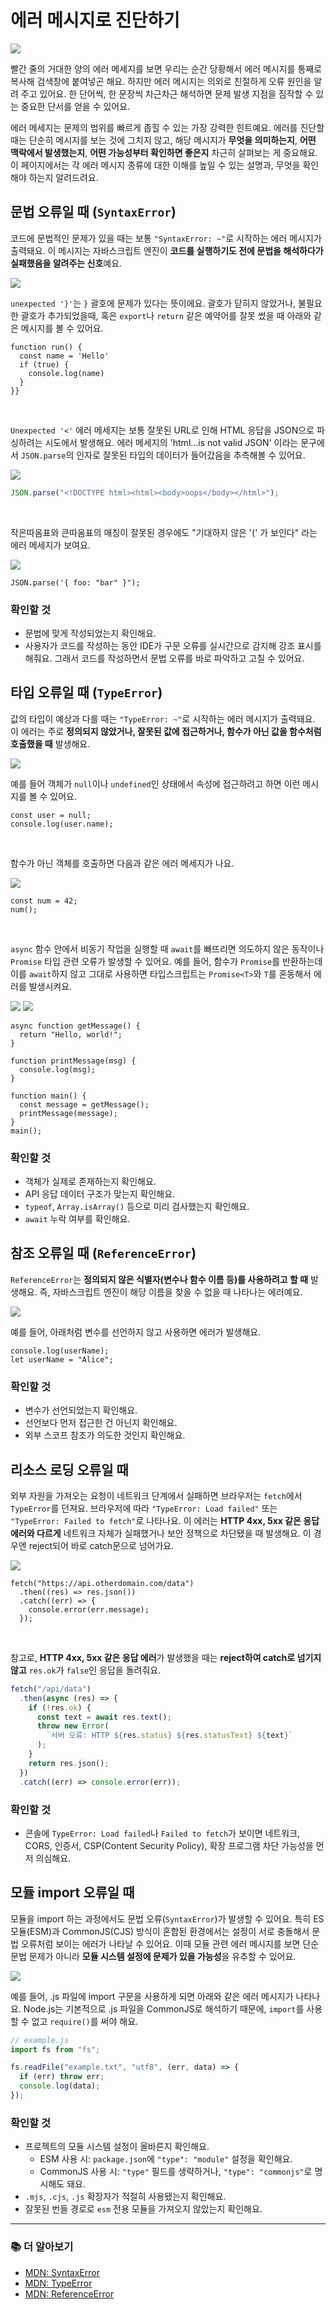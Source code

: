 # 에러 메시지로 진단하기

![](../../images/diagnose/error-messages.png)

빨간 줄의 거대한 양의 에러 메세지를 보면 우리는 순간 당황해서 에러 메시지를 통째로 복사해 검색창에 붙여넣곤 해요. 하지만 에러 메시지는 의외로 친절하게 오류 원인을 알려 주고 있어요. 한 단어씩, 한 문장씩 차근차근 해석하면 문제 발생 지점을 짐작할 수 있는 중요한 단서를 얻을 수 있어요.

에러 메세지는 문제의 범위를 빠르게 좁힐 수 있는 가장 강력한 힌트예요. 에러를 진단할 때는 단순히 메시지를 보는 것에 그치지 않고, 해당 메시지가 **무엇을 의미하는지**, **어떤 맥락에서 발생했는지**, **어떤 가능성부터 확인하면 좋은지** 차근히 살펴보는 게 중요해요. 이 페이지에서는 각 에러 메시지 종류에 대한 이해를 높일 수 있는 설명과, 무엇을 확인해야 하는지 알려드려요.

## 문법 오류일 때 (`SyntaxError`)

코드에 문법적인 문제가 있을 때는 보통 `"SyntaxError: ~"`로 시작하는 에러 메시지가 출력돼요. 이 메시지는 자바스크립트 엔진이 **코드를 실행하기도 전에 문법을 해석하다가 실패했음을 알려주는 신호**예요.

![](../../images/diagnose/error-syntax-1.png)

`unexpected '}'`는 `}` 괄호에 문제가 있다는 뜻이에요. 괄호가 닫히지 않았거나, 불필요한 괄호가 추가되었을때, 혹은 `export`나 `return` 같은 예약어를 잘못 썼을 때 아래와 같은 메시지를 볼 수 있어요.

```tsx 6
function run() {
  const name = 'Hello'
  if (true) {
    console.log(name)
  }
}}
```

<br>

`Unexpected '<'` 에러 메세지는 보통 잘못된 URL로 인해 HTML 응답을 JSON으로 파싱하려는 시도에서 발생해요. 에러 메세지의 'html...is not valid JSON' 이라는 문구에서 `JSON.parse`의 인자로 잘못된 타입의 데이터가 들어갔음을 추측해볼 수 있어요.

![](../../images/diagnose/error-syntax-2.png)

```js
JSON.parse("<!DOCTYPE html><html><body>oops</body></html>");
```

<br/>

작은따옴표와 큰따옴표의 매칭이 잘못된 경우에도 "기대하지 않은 '(' 가 보인다" 라는 에러 메세지가 보여요.

![](../../images/diagnose/error-syntax-3.png)

```tsx
JSON.parse('{ foo: "bar" }");
```

### 확인할 것

- 문법에 맞게 작성되었는지 확인해요.
- 사용자가 코드를 작성하는 동안 IDE가 구문 오류를 실시간으로 감지해 강조 표시를 해줘요. 그래서 코드를 작성하면서 문법 오류를 바로 파악하고 고칠 수 있어요.

## 타입 오류일 때 (`TypeError`)

값의 타입이 예상과 다를 때는 `"TypeError: ~"`로 시작하는 에러 메시지가 출력돼요. 이 에러는 주로 **정의되지 않았거나, 잘못된 값에 접근하거나, 함수가 아닌 값을 함수처럼 호출했을 때** 발생해요.

![](../../images/diagnose/error-syntax-4.png)

예를 들어 객체가 `null`이나 `undefined`인 상태에서 속성에 접근하려고 하면 이런 메시지를 볼 수 있어요.

```tsx 2
const user = null;
console.log(user.name);
```

<br/>

함수가 아닌 객체를 호출하면 다음과 같은 에러 메세지가 나요.

![](../../images/diagnose/error-syntax-5.png)

```tsx 2
const num = 42;
num();
```

<br/>

`async` 함수 안에서 비동기 작업을 실행할 때 `await`를 빠뜨리면 의도하지 않은 동작이나 `Promise` 타입 관련 오류가 발생할 수 있어요. 예를 들어, 함수가 `Promise`를 반환하는데 이를 `await`하지 않고 그대로 사용하면 타입스크립트는 `Promise<T>`와 `T`를 혼동해서 에러를 발생시켜요.

![](../../images/diagnose/error-syntax-6.png)
![](../../images/diagnose/error-syntax-6-2.png)

```tsx 10
async function getMessage() {
  return "Hello, world!";
}

function printMessage(msg) {
  console.log(msg);
}

function main() {
  const message = getMessage();
  printMessage(message);
}
main();
```

### 확인할 것

- 객체가 실제로 존재하는지 확인해요.
- API 응답 데이터 구조가 맞는지 확인해요.
- `typeof`, `Array.isArray()` 등으로 미리 검사했는지 확인해요.
- `await` 누락 여부를 확인해요.

## 참조 오류일 때 (`ReferenceError`)

`ReferenceError`는 **정의되지 않은 식별자(변수나 함수 이름 등)를 사용하려고 할 때** 발생해요. 즉, 자바스크립트 엔진이 해당 이름을 찾을 수 없을 때 나타나는 에러예요.

![](../../images/diagnose/error-syntax-7.png)

예를 들어, 아래처럼 변수를 선언하지 않고 사용하면 에러가 발생해요.

```tsx 1
console.log(userName);
let userName = "Alice";
```

### 확인할 것

- 변수가 선언되었는지 확인해요.
- 선언보다 먼저 접근한 건 아닌지 확인해요.
- 외부 스코프 참조가 의도한 것인지 확인해요.

## 리소스 로딩 오류일 때

외부 자원을 가져오는 요청이 네트워크 단계에서 실패하면 브라우저는 `fetch`에서 `TypeError`를 던져요. 브라우저에 따라 `"TypeError: Load failed"` 또는 `"TypeError: Failed to fetch"`로 나타나요. 이 에러는 **HTTP 4xx, 5xx 같은 응답 에러와 다르게** 네트워크 자체가 실패했거나 보안 정책으로 차단됐을 때 발생해요. 이 경우엔 reject되어 바로 catch문으로 넘어가요.

![](../../images/diagnose/error-syntax-8.png)

```tsx 1
fetch("https://api.otherdomain.com/data")
  .then((res) => res.json())
  .catch((err) => {
    console.error(err.message);
  });
```

<br/>

참고로, **HTTP 4xx, 5xx 같은 응답 에러**가 발생했을 때는 **reject하여 catch로 넘기지 않고** `res.ok`가 `false`인 응답을 돌려줘요.

```ts
fetch("/api/data")
  .then(async (res) => {
    if (!res.ok) {
      const text = await res.text();
      throw new Error(
        `서버 오류: HTTP ${res.status} ${res.statusText} ${text}`
      );
    }
    return res.json();
  })
  .catch((err) => console.error(err));
```

### 확인할 것

- 콘솔에 `TypeError: Load failed`나 `Failed to fetch`가 보이면 네트워크, CORS, 인증서, CSP(Content Security Policy), 확장 프로그램 차단 가능성을 먼저 의심해요.

## 모듈 import 오류일 때

모듈을 import 하는 과정에서도 문법 오류(`SyntaxError`)가 발생할 수 있어요. 특히 ES 모듈(ESM)과 CommonJS(CJS) 방식이 혼합된 환경에서는 설정이 서로 충돌해서 문법 오류처럼 보이는 에러가 나타날 수 있어요.
이때 모듈 관련 에러 메시지를 보면 단순 문법 문제가 아니라 **모듈 시스템 설정에 문제가 있을 가능성**을 유추할 수 있어요.

![](../../images/diagnose/error-syntax-9.png)

예를 들어, .js 파일에 import 구문을 사용하게 되면 아래와 같은 에러 메시지가 나타나요. Node.js는 기본적으로 .js 파일을 CommonJS로 해석하기 때문에, `import`를 사용할 수 없고 `require()`를 써야 해요.

```js
// example.js
import fs from "fs";

fs.readFile("example.txt", "utf8", (err, data) => {
  if (err) throw err;
  console.log(data);
});
```

### 확인할 것

- 프로젝트의 모듈 시스템 설정이 올바른지 확인해요.
  - ESM 사용 시: `package.json`에 `"type": "module"` 설정을 확인해요.
  - CommonJS 사용 시: `"type"` 필드를 생략하거나, `"type": "commonjs"`로 명시해도 돼요.
- `.mjs`, `.cjs`, `.js` 확장자가 적절히 사용됐는지 확인해요.
- 잘못된 번들 경로로 `esm` 전용 모듈을 가져오지 않았는지 확인해요.

---

### 📚 더 알아보기

- [MDN: SyntaxError](https://developer.mozilla.org/ko/docs/Web/JavaScript/Reference/Global_Objects/SyntaxError)
- [MDN: TypeError](https://developer.mozilla.org/ko/docs/Web/JavaScript/Reference/Global_Objects/TypeError)
- [MDN: ReferenceError](https://developer.mozilla.org/ko/docs/Web/JavaScript/Reference/Global_Objects/ReferenceError)
